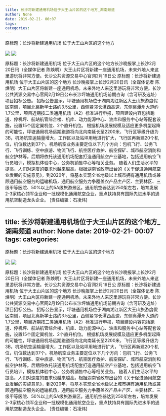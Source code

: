 ```yaml
---
title: 长沙将新建通用机场位于大王山片区的这个地方_湖南频道
author: None
date: 2019-02-21- 00:07
tags: 
categories: 
---
```

原标题：长沙将新建通用机场 位于大王山片区的这个地方
<!-- more -->
                
<img align="center" border="0" src="http://p2.ifengimg.com/a/2019_08/45c528534e1b47a_size61_w806_h868.png" />
                
<img align="center" border="0" src="http://p2.ifengimg.com/a/2016/0810/204c433878d5cf9size1_w16_h16.png" />
            
原标题：长沙将新建通用机场 位于大王山片区的这个地方长沙晚报掌上长沙2月20日讯（全媒体记者 陈焕明）大王山片区将新建一座通用机场，未来外地人来这里游玩将非常方便。长沙公共资源交易中心官网2月19日公
原标题：长沙将新建通用机场 位于大王山片区的这个地方
长沙晚报掌上长沙2月20日讯（全媒体记者 陈焕明）大王山片区将新建一座通用机场，未来外地人来这里游玩将非常方便。长沙公共资源交易中心官网2月19日公布长沙坪塘通用机场前期咨询（含可研及选址）项目招标公告。
招标公告显示，坪塘通用机场位于湖南湘江新区大王山旅游度假区南侧，项目北离新学士路约3.5公里，西侧紧邻长潭西高速，东侧离潭州大道约1.7公里，项目近期按二类通用机场（A2）标准进行申报，项目建设内容包括跑道、停机坪、航站航管综合楼、机库、动力能源中心、油库和服务中心站等配套设施，设置15个固定翼机位、2个直升机位。
根据机场发展规模及适应更多机型起降的可能性，坪塘通用机场远期跑道将向北向南延长至2200米，飞行区等级升级为3B，机场航空运输量增大，工作区以及站坪用地进行扩大，飞行区再新建20个机位，机位数达到37个。机场航空业务主要定位以下几个方向：包机飞行、公务飞行、飞行训练、空中旅游、物流飞行、航空医疗救护、航空探矿、城市航空消防和航空护林等。后期将依托该通用机场配套打造通用航空产业基地，包括通用航空飞行员培训，模拟机体验中心，公务机销售中心等相关业务。
随着人们生活水平的提高，人们对速度的要求也越来越高。根据湖南省政府出台的《关于促进通用航空业发展的实施意见》，到2020年，将基本实现全省地级以上城市拥有通用机场或兼顾通用航空服务的运输机场，通用航空服务力争覆盖农产品主产区、主要林区、三级甲等医院、50%以上的5A级旅游景区。通用航空器达到250架左右，培育发展2-3家核心领军企业和一批规模化通用航空企业，重点扶持具有国际先进水平的通用航空制造龙头企业。
[责任编辑：石凌炜]
            
---
title: 长沙将新建通用机场位于大王山片区的这个地方_湖南频道
author: None
date: 2019-02-21- 00:07
tags: 
categories: 
---
原标题：长沙将新建通用机场 位于大王山片区的这个地方
<!-- more -->
                
<img align="center" border="0" src="http://p2.ifengimg.com/a/2019_08/45c528534e1b47a_size61_w806_h868.png" />
                
<img align="center" border="0" src="http://p2.ifengimg.com/a/2016/0810/204c433878d5cf9size1_w16_h16.png" />
            
原标题：长沙将新建通用机场 位于大王山片区的这个地方长沙晚报掌上长沙2月20日讯（全媒体记者 陈焕明）大王山片区将新建一座通用机场，未来外地人来这里游玩将非常方便。长沙公共资源交易中心官网2月19日公
原标题：长沙将新建通用机场 位于大王山片区的这个地方
长沙晚报掌上长沙2月20日讯（全媒体记者 陈焕明）大王山片区将新建一座通用机场，未来外地人来这里游玩将非常方便。长沙公共资源交易中心官网2月19日公布长沙坪塘通用机场前期咨询（含可研及选址）项目招标公告。
招标公告显示，坪塘通用机场位于湖南湘江新区大王山旅游度假区南侧，项目北离新学士路约3.5公里，西侧紧邻长潭西高速，东侧离潭州大道约1.7公里，项目近期按二类通用机场（A2）标准进行申报，项目建设内容包括跑道、停机坪、航站航管综合楼、机库、动力能源中心、油库和服务中心站等配套设施，设置15个固定翼机位、2个直升机位。
根据机场发展规模及适应更多机型起降的可能性，坪塘通用机场远期跑道将向北向南延长至2200米，飞行区等级升级为3B，机场航空运输量增大，工作区以及站坪用地进行扩大，飞行区再新建20个机位，机位数达到37个。机场航空业务主要定位以下几个方向：包机飞行、公务飞行、飞行训练、空中旅游、物流飞行、航空医疗救护、航空探矿、城市航空消防和航空护林等。后期将依托该通用机场配套打造通用航空产业基地，包括通用航空飞行员培训，模拟机体验中心，公务机销售中心等相关业务。
随着人们生活水平的提高，人们对速度的要求也越来越高。根据湖南省政府出台的《关于促进通用航空业发展的实施意见》，到2020年，将基本实现全省地级以上城市拥有通用机场或兼顾通用航空服务的运输机场，通用航空服务力争覆盖农产品主产区、主要林区、三级甲等医院、50%以上的5A级旅游景区。通用航空器达到250架左右，培育发展2-3家核心领军企业和一批规模化通用航空企业，重点扶持具有国际先进水平的通用航空制造龙头企业。
[责任编辑：石凌炜]
            
